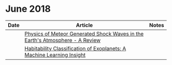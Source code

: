 # June 2018

| Date | Article | Notes | 
| ---- | ---- | ---- |
| | [Physics of Meteor Generated Shock Waves in the Earth's Atmosphere - A Review](https://arxiv.org/abs/1805.07842) |
| | [Habitability Classification of Exoplanets: A Machine Learning Insight](https://arxiv.org/abs/1805.08810) |
